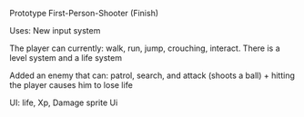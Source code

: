 Prototype First-Person-Shooter (Finish)

Uses: New input system

The player can currently: walk, run, jump, crouching, interact.
There is a level system and a life system

Added an enemy that can: patrol, search, and attack (shoots a ball) + hitting the player causes him to lose life

UI:
life, Xp, Damage sprite Ui

